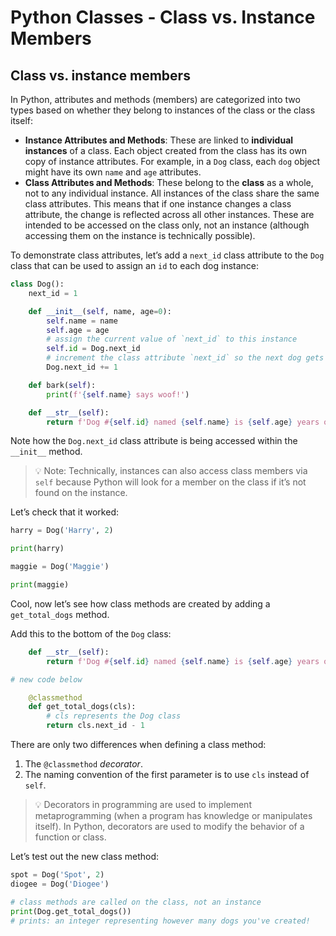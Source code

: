 # Python Classes - Class vs. Instance Members

## Class vs. instance members
In Python, attributes and methods (members) are categorized into two types based on whether they belong to instances of the class or the class itself:

- **Instance Attributes and Methods**: These are linked to **individual instances** of a class. Each object created from the class has its own copy of instance attributes. For example, in a `Dog` class, each `dog` object might have its own `name` and `age` attributes.
- **Class Attributes and Methods**: These belong to the **class** as a whole, not to any individual instance. All instances of the class share the same class attributes. This means that if one instance changes a class attribute, the change is reflected across all other instances. These are intended to be accessed on the class only, not an instance (although accessing them on the instance is technically possible).

To demonstrate class attributes, let’s add a `next_id` class attribute to the `Dog` class that can be used to assign an `id` to each dog instance:

```py
class Dog():
    next_id = 1

    def __init__(self, name, age=0):
        self.name = name
        self.age = age
        # assign the current value of `next_id` to this instance
        self.id = Dog.next_id
        # increment the class attribute `next_id` so the next dog gets a new ID
        Dog.next_id += 1

    def bark(self):
        print(f'{self.name} says woof!')

    def __str__(self):
        return f'Dog #{self.id} named {self.name} is {self.age} years old.'
```
Note how the `Dog.next_id` class attribute is being accessed within the `__init__` method.

> 💡 Note: Technically, instances can also access class members via `self` because Python will look for a member on the class if it’s not found on the instance.

Let’s check that it worked:

```py
harry = Dog('Harry', 2)

print(harry)

maggie = Dog('Maggie')

print(maggie)
```

Cool, now let’s see how class methods are created by adding a `get_total_dogs` method.

Add this to the bottom of the `Dog` class:

```py
    def __str__(self):
        return f'Dog #{self.id} named {self.name} is {self.age} years old.'

# new code below

    @classmethod
    def get_total_dogs(cls):
        # cls represents the Dog class
        return cls.next_id - 1
```

There are only two differences when defining a class method:

1. The `@classmethod` *decorator*.
2. The naming convention of the first parameter is to use `cls` instead of `self`.
> 💡 Decorators in programming are used to implement metaprogramming (when a program has knowledge or manipulates itself). In Python, decorators are used to modify the behavior of a function or class.

Let’s test out the new class method:

```py
spot = Dog('Spot', 2)
diogee = Dog('Diogee')

# class methods are called on the class, not an instance
print(Dog.get_total_dogs()) 
# prints: an integer representing however many dogs you've created!
```